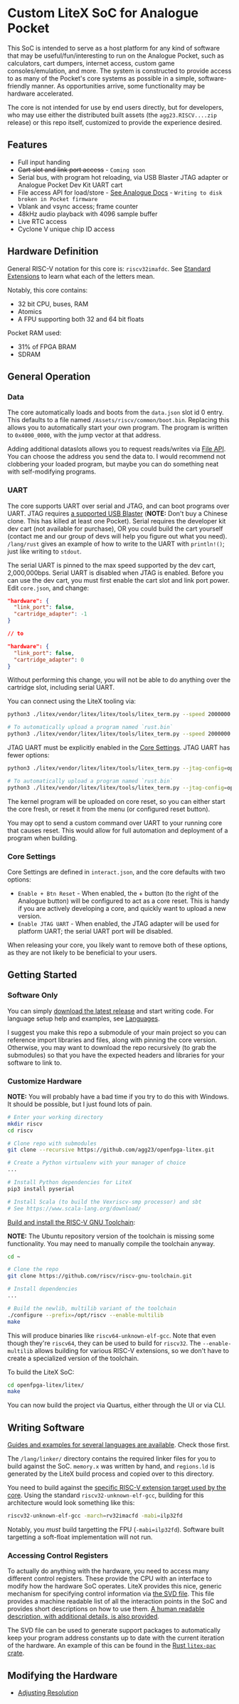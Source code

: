 # Custom LiteX SoC for Analogue Pocket

This SoC is intended to serve as a host platform for any kind of software that may be useful/fun/interesting to run on the Analogue Pocket, such as calculators, cart dumpers, internet access, custom game consoles/emulation, and more. The system is constructed to provide access to as many of the Pocket's core systems as possible in a simple, software-friendly manner. As opportunities arrive, some functionality may be hardware accelerated.

The core is not intended for use by end users directly, but for developers, who may use either the distributed built assets (the `agg23.RISCV....zip` release) or this repo itself, customized to provide the experience desired.

## Features

* Full input handing
* ~~Cart slot and link port access~~ - `Coming soon`
* Serial bus, with program hot reloading, via USB Blaster JTAG adapter or Analogue Pocket Dev Kit UART cart
* File access API for load/store - [See Analogue Docs](https://www.analogue.co/developer/docs/core-definition-files/data-json) - `Writing to disk broken in Pocket firmware`
* Vblank and vsync access; frame counter
* 48kHz audio playback with 4096 sample buffer
* Live RTC access
* Cyclone V unique chip ID access

## Hardware Definition

General RISC-V notation for this core is: `riscv32imafdc`. See [Standard Extensions](https://en.wikichip.org/wiki/risc-v/standard_extensions) to learn what each of the letters mean.

Notably, this core contains:

* 32 bit CPU, buses, RAM
* Atomics
* A FPU supporting both 32 and 64 bit floats

Pocket RAM used:

* 31% of FPGA BRAM
* SDRAM

## General Operation

### Data

The core automatically loads and boots from the `data.json` slot id 0 entry. This defaults to a file named `/Assets/riscv/common/boot.bin`. Replacing this allows you to automatically start your own program. The program is written to `0x4000_0000`, with the jump vector at that address.

Adding additional dataslots allows you to request reads/writes via [File API](./docs/control.md#file-api). You can choose the address you send the data to. I would recommend not clobbering your loaded program, but maybe you can do something neat with self-modifying programs.

### UART

The core supports UART over serial and JTAG, and can boot programs over UART. JTAG requires [a supported USB Blaster](https://www.digikey.com/en/products/detail/terasic-inc/P0302/2003484) (**NOTE:** Don't buy a Chinese clone. This has killed at least one Pocket). Serial requires the developer kit dev cart (not available for purchase), OR you could build the cart yourself (contact me and our group of devs will help you figure out what you need). `/lang/rust` gives an example of how to write to the UART with `println!()`; just like writing to `stdout`.

The serial UART is pinned to the max speed supported by the dev cart, 2,000,000bps. Serial UART is disabled when JTAG is enabled. Before you can use the dev cart, you must first enable the cart slot and link port power. Edit `core.json`, and change:
```json
"hardware": {
  "link_port": false,
  "cartridge_adapter": -1
}

// to

"hardware": {
  "link_port": false,
  "cartridge_adapter": 0
}
```

Without performing this change, you will not be able to do anything over the cartridge slot, including serial UART.

You can connect using the LiteX tooling via:
```bash
python3 ./litex/vendor/litex/litex/tools/litex_term.py --speed 2000000 /dev/ttyUSB0

# To automatically upload a program named `rust.bin`
python3 ./litex/vendor/litex/litex/tools/litex_term.py --speed 2000000 --kernel rust.bin /dev/ttyUSB0
```

JTAG UART must be explicitly enabled in the [Core Settings](#core-settings). JTAG UART has fewer options:
```bash
python3 ./litex/vendor/litex/litex/tools/litex_term.py --jtag-config=openocd_usb_blaster.cfg jtag

# To automatically upload a program named `rust.bin`
python3 ./litex/vendor/litex/litex/tools/litex_term.py --jtag-config=openocd_usb_blaster.cfg --kernel rust.bin jtag
```

The kernel program will be uploaded on core reset, so you can either start the core fresh, or reset it from the menu (or configured reset button).

You may opt to send a custom command over UART to your running core that causes reset. This would allow for full automation and deployment of a program when building.

### Core Settings

Core Settings are defined in `interact.json`, and the core defaults with two options:

* `Enable + Btn Reset` - When enabled, the + button (to the right of the Analogue button) will be configured to act as a core reset. This is handy if you are actively developing a core, and quickly want to upload a new version.
* `Enable JTAG UART` - When enabled, the JTAG adapter will be used for platform UART; the serial UART port will be disabled.

When releasing your core, you likely want to remove both of these options, as they are not likely to be beneficial to your users.

## Getting Started

### Software Only

You can simply [download the latest release](https://github.com/agg23/openfpga-litex2/releases/latest) and start writing code. For language setup help and examples, see [Languages](/lang/README.md).

I suggest you make this repo a submodule of your main project so you can reference import libraries and files, along with pinning the core version. Otherwise, you may want to download the repo recursively (to grab the submodules) so that you have the expected headers and libraries for your software to link to.

### Customize Hardware

**NOTE:** You will probably have a bad time if you try to do this with Windows. It should be possible, but I just found lots of pain.

```bash
# Enter your working directory
mkdir riscv
cd riscv

# Clone repo with submodules
git clone --recursive https://github.com/agg23/openfpga-litex.git

# Create a Python virtualenv with your manager of choice
...

# Install Python dependencies for LiteX
pip3 install pyserial

# Install Scala (to build the Vexriscv-smp processor) and sbt
# See https://www.scala-lang.org/download/
```

[Build and install the RISC-V GNU Toolchain](https://github.com/riscv/riscv-gnu-toolchain):

**NOTE:** The Ubuntu repository version of the toolchain is missing some functionality. You may need to manually compile the toolchain anyway.

```bash
cd ~

# Clone the repo
git clone https://github.com/riscv/riscv-gnu-toolchain.git

# Install dependencies
...

# Build the newlib, multilib variant of the toolchain
./configure --prefix=/opt/riscv --enable-multilib
make
```

This will produce binaries like `riscv64-unknown-elf-gcc`. Note that even though they're `riscv64`, they can be used to build for `riscv32`. The `--enable-multilib` allows building for various RISC-V extensions, so we don't have to create a specialized version of the toolchain.

To build the LiteX SoC:

```bash
cd openfpga-litex/litex/
make
```

You can now build the project via Quartus, either through the UI or via CLI.

## Writing Software

[Guides and examples for several languages are available](/lang/README.md). Check those first.

The `/lang/linker/` directory contains the required linker files for you to build against the SoC. `memory.x` was written by hand, and `regions.ld` is generated by the LiteX build process and copied over to this directory.

You need to build against the [specific RISC-V extension target used by the core](#hardware-definition). Using the standard `riscv32-unknown-elf-gcc`, building for this architecture would look something like this:

```bash
riscv32-unknown-elf-gcc -march=rv32imacfd -mabi=ilp32fd
```

Notably, you _must_ build targetting the FPU (`-mabi=ilp32fd`). Software built targetting a soft-float implementation will not run.

### Accessing Control Registers

To actually do anything with the hardware, you need to access many different control registers. These provide the CPU with an interface to modify how the hardware SoC operates. LiteX provides this nice, generic mechanism for specifying control information via [the SVD file](/litex/pocket.svd). This file provides a machine readable list of all the interaction points in the SoC and provides short descriptions on how to use them. [A human readable description, with additional details, is also provided](/docs/control.md).

The SVD file can be used to generate support packages to automatically keep your program address constants up to date with the current iteration of the hardware. An example of this can be found in the [Rust `litex-pac` crate](/lang/rust/crates/litex-pac).

## Modifying the Hardware

* [Adjusting Resolution](/docs/resolution.md)